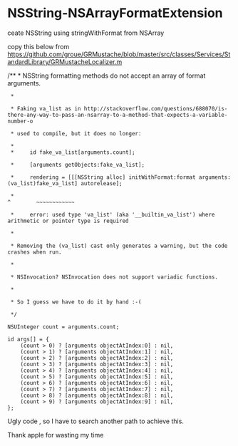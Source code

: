 NSString-NSArrayFormatExtension
===============================

ceate NSString using stringWithFormat from NSArray

copy this below from https://github.com/groue/GRMustache/blob/master/src/classes/Services/StandardLibrary/GRMustacheLocalizer.m


 /**
     * NSString formatting methods do not accept an array of format arguments.
     
     *
     
     * Faking va_list as in http://stackoverflow.com/questions/688070/is-there-any-way-to-pass-an-nsarray-to-a-method-that-expects-a-variable-number-o
     
     * used to compile, but it does no longer:
     
     *
     *     id fake_va_list[arguments.count];
     
     *     [arguments getObjects:fake_va_list];
     
     *     rendering = [[[NSString alloc] initWithFormat:format arguments:(va_list)fake_va_list] autorelease];
     
     *                                                                    ^        ~~~~~~~~~~~~
     
     *     error: used type 'va_list' (aka '__builtin_va_list') where arithmetic or pointer type is required
     
     *
     
     * Removing the (va_list) cast only generates a warning, but the code crashes when run.
     
     *
     
     * NSInvocation? NSInvocation does not support variadic functions.
     
     *
     
     * So I guess we have to do it by hand :-(
     
     */
    
    NSUInteger count = arguments.count;

    id args[] = {
        (count > 0) ? [arguments objectAtIndex:0] : nil,
        (count > 1) ? [arguments objectAtIndex:1] : nil,
        (count > 2) ? [arguments objectAtIndex:2] : nil,
        (count > 3) ? [arguments objectAtIndex:3] : nil,
        (count > 4) ? [arguments objectAtIndex:4] : nil,
        (count > 5) ? [arguments objectAtIndex:5] : nil,
        (count > 6) ? [arguments objectAtIndex:6] : nil,
        (count > 7) ? [arguments objectAtIndex:7] : nil,
        (count > 8) ? [arguments objectAtIndex:8] : nil,
        (count > 9) ? [arguments objectAtIndex:9] : nil,
    };


Ugly code , so I have to search another path to achieve this.

Thank apple for wasting my time

